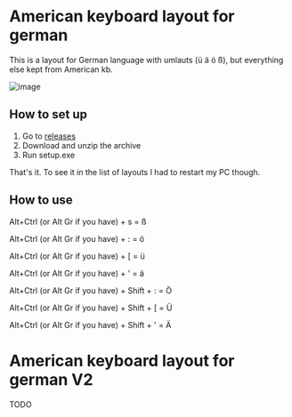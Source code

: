 # American keyboard layout for german

This is a layout for German language with umlauts (ü ä ö ß), but everything else kept from American kb.

![image](https://user-images.githubusercontent.com/31178401/162408081-cde85062-8df2-4206-91af-4f6231155e35.png)

## How to set up

1. Go to [releases](https://github.com/WhiteBlackGoose/AmericanKeyboardLayoutForGerman/releases)
2. Download and unzip the archive
3. Run setup.exe

That's it. To see it in the list of layouts I had to restart my PC though.

## How to use

Alt+Ctrl (or Alt Gr if you have) + s = ß

Alt+Ctrl (or Alt Gr if you have) + : = ö

Alt+Ctrl (or Alt Gr if you have) + [ = ü

Alt+Ctrl (or Alt Gr if you have) + ' = ä

Alt+Ctrl (or Alt Gr if you have) + Shift + : = Ö

Alt+Ctrl (or Alt Gr if you have) + Shift + [ = Ü

Alt+Ctrl (or Alt Gr if you have) + Shift + ' = Ä


# American keyboard layout for german V2

TODO

